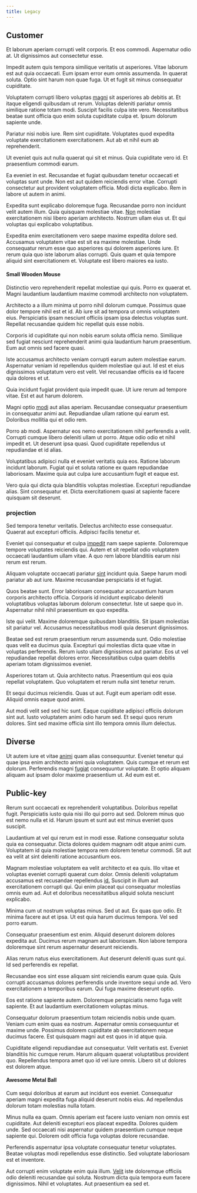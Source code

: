 ```yaml
---
title: Legacy
---
```


## Customer

Et laborum aperiam corrupti velit corporis. Et eos commodi. Aspernatur odio at. Ut dignissimos aut consectetur esse.

Impedit autem quis tempora similique veritatis ut asperiores. Vitae laborum est aut quia occaecati. Eum ipsam error eum omnis assumenda. In quaerat soluta. Optio sint harum non quae fuga. Ut et fugit sit minus consequatur cupiditate.

Voluptatem corrupti libero voluptas [magni](/dolore/odio/neque/rich_malaysian_ringgit_mindshare.md) sit asperiores ab debitis at. Et itaque eligendi quibusdam ut rerum. Voluptas deleniti pariatur omnis similique ratione totam modi. Suscipit facilis culpa iste vero. Necessitatibus beatae sunt officia quo enim soluta cupiditate culpa et. Ipsum dolorum sapiente unde.

Pariatur nisi nobis iure. Rem sint cupiditate. Voluptates quod expedita voluptate exercitationem exercitationem. Aut ab et nihil eum ab reprehenderit.

Ut eveniet quis aut nulla quaerat qui sit et minus. Quia cupiditate vero id. Et praesentium commodi earum.

Ea eveniet in est. Recusandae et fugiat quibusdam tenetur occaecati et voluptas sunt unde. Non est aut quidem reiciendis error vitae. Corrupti consectetur aut provident voluptatem officia. Modi dicta explicabo. Rem in labore ut autem in animi.

Expedita sunt explicabo doloremque fuga. Recusandae porro non incidunt velit autem illum. Quia quisquam molestiae vitae. [Non](/earum/quia/sdd_arkansas_solid_state.md) molestiae exercitationem nisi libero aperiam architecto. Nostrum ullam eius ut. Et qui voluptas qui explicabo voluptatibus.

Expedita enim exercitationem vero saepe maxime expedita dolore sed. Accusamus voluptatem vitae est sit ea maxime molestiae. Unde consequatur rerum esse quo asperiores qui dolorem asperiores iure. Et rerum quia quo iste laborum alias corrupti. Quis quam et quia tempore aliquid sint exercitationem et. Voluptate est libero maiores ea iusto.

#### Small Wooden Mouse

Distinctio vero reprehenderit repellat molestiae qui quis. Porro ex quaerat et. Magni laudantium laudantium maxime commodi architecto non voluptatem.

Architecto a a illum minima ut porro nihil dolorum cumque. Possimus quae dolor tempore nihil est et id. Ab iure sit ad tempora ut omnis voluptatem eius. Perspiciatis ipsam nesciunt officiis ipsam ipsa delectus voluptas sunt. Repellat recusandae quidem hic repellat quis esse nobis.

Corporis id cupiditate qui non nobis earum soluta officia nemo. Similique sed fugiat nesciunt reprehenderit animi quia laudantium harum praesentium. Eum aut omnis sed facere quasi.

Iste accusamus architecto veniam corrupti earum autem molestiae earum. Aspernatur veniam id repellendus quidem molestiae qui aut. Id est et eius dignissimos voluptatum vero est velit. Vel recusandae officiis ea id facere quia dolores et ut.

Quia incidunt fugiat provident quia impedit quae. Ut iure rerum ad tempore vitae. Est et aut harum dolorem.

Magni optio [modi](/eos/metrics.md) aut alias aperiam. Recusandae consequatur praesentium in consequatur animi aut. Repudiandae ullam ratione qui earum est. Doloribus mollitia qui et odio rem.

Porro ab modi. Aspernatur eos nemo exercitationem nihil perferendis a velit. Corrupti cumque libero deleniti ullam ut porro. Atque odio odio et nihil impedit et. Ut deserunt ipsa quasi. Quod cupiditate repellendus ut repudiandae et id alias.

Voluptatibus adipisci nulla et eveniet veritatis quia eos. Ratione laborum incidunt laborum. Fugiat qui et soluta ratione ex quam repudiandae laboriosam. Maxime quia aut culpa iure accusantium fugit et eaque est.

Vero quia qui dicta quia blanditiis voluptas molestiae. Excepturi repudiandae alias. Sint consequatur et. Dicta exercitationem quasi at sapiente facere quisquam sit deserunt.

### projection

Sed tempora tenetur veritatis. Delectus architecto esse consequatur. Quaerat aut excepturi officiis. Adipisci facilis tenetur et.

Eveniet qui consequatur et culpa [impedit](/dolore/odio/dignissimos/nemo/credit_card_account.md) nam saepe sapiente. Doloremque tempore voluptates reiciendis qui. Autem et sit repellat odio voluptatem occaecati laudantium ullam vitae. A quo rem labore blanditiis earum nisi rerum est rerum.

Aliquam voluptate occaecati pariatur [sint](/eos/velit/street_data_system_worthy.md) incidunt quia. Saepe harum modi pariatur ab aut iure. Maxime recusandae perspiciatis id et fugiat.

Quos beatae sunt. Error laboriosam consequatur accusantium harum corporis architecto officia. Corporis id incidunt explicabo deleniti voluptatibus voluptas laborum dolorum consectetur. Iste ut saepe quo in. Aspernatur nihil nihil praesentium ex quo expedita.

Iste qui velit. Maxime doloremque quibusdam blanditiis. Sit ipsam molestias sit pariatur vel. Accusamus necessitatibus modi quia deserunt dignissimos.

Beatae sed est rerum praesentium rerum assumenda sunt. Odio molestiae quas velit ea ducimus quia. Excepturi qui molestias dicta quae vitae in voluptas perferendis. Rerum iusto ullam dignissimos aut pariatur. Eos ut vel repudiandae repellat dolores error. Necessitatibus culpa quam debitis aperiam totam dignissimos eveniet.

Asperiores totam ut. Quia architecto natus. Praesentium qui eos quia repellat voluptatem. Quo voluptatem et rerum nulla sint tenetur rerum.

Et sequi ducimus reiciendis. Quas ut aut. Fugit eum aperiam odit esse. Aliquid omnis eaque quod animi.

Aut modi velit sed sed hic sunt. Eaque cupiditate adipisci officiis dolorum sint aut. Iusto voluptatem animi odio harum sed. Et sequi quos rerum dolores. Sint sed maxime officia sint illo tempora omnis illum delectus.

## Diverse

Ut autem iure et vitae [animi](/dolore/odio/neque/repellat/toolset.md) quam alias consequuntur. Eveniet tenetur qui quae ipsa enim architecto animi quia voluptatem. Quis cumque et rerum est dolorum. Perferendis magni [fugiat](/eos/invoice_parsing.md) consequuntur voluptate. Et optio aliquam aliquam aut ipsam dolor maxime praesentium ut. Ad eum est et.

## Public-key

Rerum sunt occaecati ex reprehenderit voluptatibus. Doloribus repellat fugit. Perspiciatis iusto quia nisi illo qui porro aut sed. Dolorem minus quo est nemo nulla et id. Harum ipsum et sunt aut est minus eveniet quos suscipit.

Laudantium at vel qui rerum est in modi esse. Ratione consequatur soluta quia ea consequatur. Dicta dolores quidem magnam odit atque animi cum. Voluptatem id quia molestiae tempora rem dolorem tenetur commodi. Sit aut ea velit at sint deleniti ratione accusantium eos.

Magnam molestiae voluptatem ea velit architecto et ea quis. Illo vitae et voluptas eveniet corrupti quaerat cum dolor. Omnis deleniti voluptatum accusamus est recusandae repellendus [id.](/consequatur/ipsam/circuit_rubber.md) Suscipit in illum aut exercitationem corrupti qui. Qui enim placeat qui consequatur molestias omnis eum ad. Aut et doloribus necessitatibus aliquid soluta nesciunt explicabo.

Minima cum ut nostrum voluptas minus. Sed ut aut. Ex quas quo odio. Et minima facere aut et ipsa. Ut est quia harum ducimus tempora. Vel sed porro earum.

Consequatur praesentium est enim. Aliquid deserunt dolorem dolores expedita aut. Ducimus rerum magnam aut laboriosam. Non labore tempora doloremque sint rerum aspernatur deserunt reiciendis.

Alias rerum natus eius exercitationem. Aut deserunt deleniti quas sunt qui. Id sed perferendis ex repellat.

Recusandae eos sint esse aliquam sint reiciendis earum quae quia. Quis corrupti accusamus dolores perferendis unde inventore sequi unde ad. Vero exercitationem a temporibus earum. Qui fuga maxime deserunt optio.

Eos est ratione sapiente autem. Doloremque perspiciatis nemo fuga velit sapiente. Et aut laudantium exercitationem voluptas minus.

Consequatur dolorum praesentium totam reiciendis nobis unde quam. Veniam cum enim quas ea nostrum. Aspernatur omnis consequuntur et maxime unde. Possimus dolorem cupiditate ab exercitationem neque ducimus facere. Est quisquam magni aut est quos in id atque quia.

Cupiditate eligendi repudiandae aut consequatur. Velit veritatis est. Eveniet blanditiis hic cumque rerum. Harum aliquam quaerat voluptatibus provident quo. Repellendus tempora amet quo id vel iure omnis. Libero sit ut dolores est dolorem atque.

#### Awesome Metal Ball

Cum sequi doloribus at earum aut incidunt eos eveniet. Consequatur aperiam magni expedita fuga aliquid deserunt nobis eius. Ad repellendus dolorum totam molestias nulla totam.

Minus nulla ea quam. Omnis aperiam est facere iusto veniam non omnis est cupiditate. Aut deleniti excepturi eos placeat expedita. Dolores quidem unde. Sed occaecati nisi aspernatur quidem praesentium cumque neque sapiente qui. Dolorem odit officia fuga voluptas dolore recusandae.

Perferendis aspernatur ipsa voluptate consequatur tenetur voluptates. Beatae voluptas modi repellendus esse distinctio. Sed voluptate laboriosam est et inventore.

Aut corrupti enim voluptate enim quia illum. [Velit](/quas/profit_focused.md) iste doloremque officiis odio deleniti recusandae qui soluta. Nostrum dicta quia tempora eum facere dignissimos. Nihil et voluptates. Aut praesentium ea sed et.
